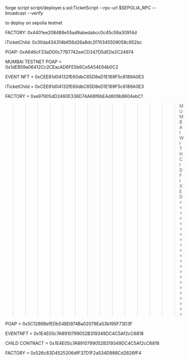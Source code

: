 forge script script/deployer.s.sol:TicketScript --rpc-url $SEPOLIA_RPC --broadcast --verify

to deploy on sepolia testnet

FACTORY: 0x4401ee208489e55ad9abedabcc0c45c59a30914d

iTicketChild: 0x30da434314b656d26a8dc2f76345509058c952bc

POAP: 0xA646cF33aD00c77B7742eeCD347D5dEDe2C24974


MUMBAI TESTNET
POAP = 0x1dEB59a06412Cc2CEacAD6FE5b6Ce5A54E64b0C2

EVENT NFT = 0xCEE81d04132fE60dbC65D8eD1E169F5c6189A0E3

iTicketChild = 0xCEE81d04132fE60dbC65D8eD1E169F5c6189A0E3

FACTORY = 0xe97905dD2460E336D74A68f6bEAd809b8604ebC1



>>>>>>>>>>>>>> MUMBAI WITH CID FIXED   <<<<<<<<<<<>>>>>>>>>>>

POAP = 0x5C1286BefEDb54BD974Ba02079Ea53b195F73D3F

EVENTNFT = 0x1E4E05c7A8910799052B319349DC4C5Af2cC6818

CHILD CONTRACT = 0x1E4E05c7A8910799052B319349DC4C5Af2cC6818

FACTORY = 0x526c83D4525206dfF37D1F2a534D988Cd2626fF4